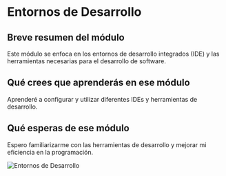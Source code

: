 # Entornos de Desarrollo

## Breve resumen del módulo
Este módulo se enfoca en los entornos de desarrollo integrados (IDE) y las herramientas necesarias para el desarrollo de software.

## Qué crees que aprenderás en ese módulo
Aprenderé a configurar y utilizar diferentes IDEs y herramientas de desarrollo.

## Qué esperas de ese módulo
Espero familiarizarme con las herramientas de desarrollo y mejorar mi eficiencia en la programación.

![Entornos de Desarrollo](https://www.ekon.es/wp-content/uploads/2021/02/entornos-de-desarrollo-2.jpg)